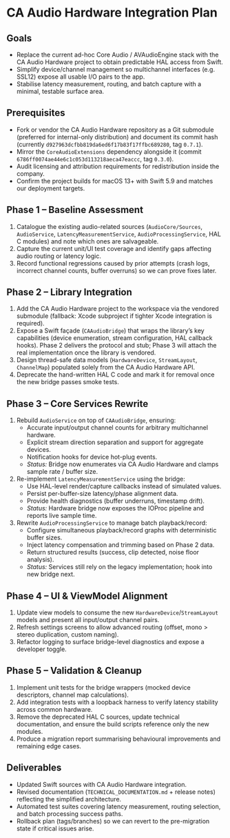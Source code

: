 # CA Audio Hardware Integration Plan

## Goals
- Replace the current ad-hoc Core Audio / AVAudioEngine stack with the CA Audio Hardware project to obtain predictable HAL access from Swift.
- Simplify device/channel management so multichannel interfaces (e.g. SSL12) expose all usable I/O pairs to the app.
- Stabilise latency measurement, routing, and batch capture with a minimal, testable surface area.

## Prerequisites
- Fork or vendor the CA Audio Hardware repository as a Git submodule (preferred for internal-only distribution) and document its commit hash (currently `d927963dcfbb819da6ed6f17b83f17ffbc689280`, tag `0.7.1`).
- Mirror the `CoreAudioExtensions` dependency alongside it (commit `6786ff0074ae44e6c1c053d113218aeca47eaccc`, tag `0.3.0`).
- Audit licensing and attribution requirements for redistribution inside the company.
- Confirm the project builds for macOS 13+ with Swift 5.9 and matches our deployment targets.

## Phase 1 – Baseline Assessment
1. Catalogue the existing audio-related sources (`AudioCore/Sources`, `AudioService`, `LatencyMeasurementService`, `AudioProcessingService`, HAL C modules) and note which ones are salvageable.
2. Capture the current unit/UI test coverage and identify gaps affecting audio routing or latency logic.
3. Record functional regressions caused by prior attempts (crash logs, incorrect channel counts, buffer overruns) so we can prove fixes later.

## Phase 2 – Library Integration
1. Add the CA Audio Hardware project to the workspace via the vendored submodule (fallback: Xcode subproject if tighter Xcode integration is required).
2. Expose a Swift façade (`CAAudioBridge`) that wraps the library’s key capabilities (device enumeration, stream configuration, HAL callback hooks). Phase 2 delivers the protocol and stub; Phase 3 will attach the real implementation once the library is vendored.
3. Design thread-safe data models (`HardwareDevice`, `StreamLayout`, `ChannelMap`) populated solely from the CA Audio Hardware API.
4. Deprecate the hand-written HAL C code and mark it for removal once the new bridge passes smoke tests.

## Phase 3 – Core Services Rewrite
1. Rebuild `AudioService` on top of `CAAudioBridge`, ensuring:
   - Accurate input/output channel counts for arbitrary multichannel hardware.
   - Explicit stream direction separation and support for aggregate devices.
   - Notification hooks for device hot-plug events.
   - *Status:* Bridge now enumerates via CA Audio Hardware and clamps sample rate / buffer size.
2. Re-implement `LatencyMeasurementService` using the bridge:
   - Use HAL-level render/capture callbacks instead of simulated values.
   - Persist per-buffer-size latency/phase alignment data.
   - Provide health diagnostics (buffer underruns, timestamp drift).
   - *Status:* Hardware bridge now exposes the IOProc pipeline and reports live sample time.
3. Rewrite `AudioProcessingService` to manage batch playback/record:
   - Configure simultaneous playback/record graphs with deterministic buffer sizes.
   - Inject latency compensation and trimming based on Phase 2 data.
   - Return structured results (success, clip detected, noise floor analysis).
   - *Status:* Services still rely on the legacy implementation; hook into new bridge next.

## Phase 4 – UI & ViewModel Alignment
1. Update view models to consume the new `HardwareDevice`/`StreamLayout` models and present all input/output channel pairs.
2. Refresh settings screens to allow advanced routing (offset, mono > stereo duplication, custom naming).
3. Refactor logging to surface bridge-level diagnostics and expose a developer toggle.

## Phase 5 – Validation & Cleanup
1. Implement unit tests for the bridge wrappers (mocked device descriptors, channel map calculations).
2. Add integration tests with a loopback harness to verify latency stability across common hardware.
3. Remove the deprecated HAL C sources, update technical documentation, and ensure the build scripts reference only the new modules.
4. Produce a migration report summarising behavioural improvements and remaining edge cases.

## Deliverables
- Updated Swift sources with CA Audio Hardware integration.
- Revised documentation (`TECHNICAL_DOCUMENTATION.md` + release notes) reflecting the simplified architecture.
- Automated test suites covering latency measurement, routing selection, and batch processing success paths.
- Rollback plan (tags/branches) so we can revert to the pre-migration state if critical issues arise.

